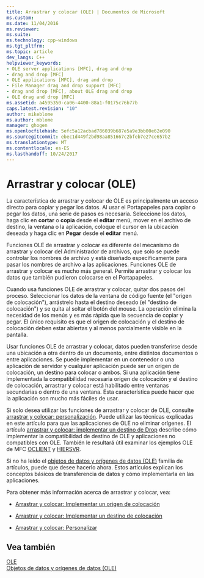 ```yaml
---
title: Arrastrar y colocar (OLE) | Documentos de Microsoft
ms.custom: 
ms.date: 11/04/2016
ms.reviewer: 
ms.suite: 
ms.technology: cpp-windows
ms.tgt_pltfrm: 
ms.topic: article
dev_langs: C++
helpviewer_keywords:
- OLE server applications [MFC], drag and drop
- drag and drop [MFC]
- OLE applications [MFC], drag and drop
- File Manager drag and drop support [MFC]
- drag and drop [MFC], about OLE drag and drop
- OLE drag and drop [MFC]
ms.assetid: a4595350-ca06-4400-88a1-f0175c76b77b
caps.latest.revision: "10"
author: mikeblome
ms.author: mblome
manager: ghogen
ms.openlocfilehash: 5efc5a12acbad786039b687e5a9e3bb00e62e090
ms.sourcegitcommit: ebec1d449f2bd98aa851667c2bfeb7e27ce657b2
ms.translationtype: MT
ms.contentlocale: es-ES
ms.lasthandoff: 10/24/2017
---
```

# <a name="drag-and-drop-ole"></a>Arrastrar y colocar (OLE)
La característica de arrastrar y colocar de OLE es principalmente un acceso directo para copiar y pegar los datos. Al usar el Portapapeles para copiar o pegar los datos, una serie de pasos es necesaria. Seleccione los datos, haga clic en **cortar** o **copia** desde el **editar** menú, mover en el archivo de destino, la ventana o la aplicación, coloque el cursor en la ubicación deseada y haga clic en **Pegar** desde el **editar** menú.  
  
 Funciones OLE de arrastrar y colocar es diferente del mecanismo de arrastrar y colocar del Administrador de archivos, que solo se puede controlar los nombres de archivo y está diseñado específicamente para pasar los nombres de archivo a las aplicaciones. Funciones OLE de arrastrar y colocar es mucho más general. Permite arrastrar y colocar los datos que también pudieron colocarse en el Portapapeles.  
  
 Cuando usa funciones OLE de arrastrar y colocar, quitar dos pasos del proceso. Seleccionar los datos de la ventana de código fuente (el "origen de colocación"), arrástrelo hasta el destino deseado (el "destino de colocación") y se quita al soltar el botón del mouse. La operación elimina la necesidad de los menús y es más rápida que la secuencia de copiar y pegar. El único requisito es que el origen de colocación y el destino de colocación deben estar abiertas y al menos parcialmente visible en la pantalla.  
  
 Usar funciones OLE de arrastrar y colocar, datos pueden transferirse desde una ubicación a otra dentro de un documento, entre distintos documentos o entre aplicaciones. Se puede implementar en un contenedor o una aplicación de servidor y cualquier aplicación puede ser un origen de colocación, un destino para colocar o ambos. Si una aplicación tiene implementada la compatibilidad necesaria origen de colocación y el destino de colocación, arrastrar y colocar está habilitado entre ventanas secundarias o dentro de una ventana. Esta característica puede hacer que la aplicación son mucho más fáciles de usar.  
  
 Si solo desea utilizar las funciones de arrastrar y colocar de OLE, consulte [arrastrar y colocar: personalización](../mfc/drag-and-drop-customizing.md). Puede utilizar las técnicas explicadas en este artículo para que las aplicaciones de OLE no eliminar orígenes. El artículo [arrastrar y colocar: implementar un destino de Drop](../mfc/drag-and-drop-implementing-a-drop-target.md) describe cómo implementar la compatibilidad de destino de OLE y aplicaciones no compatibles con OLE. También le resultará útil examinar los ejemplos OLE de MFC [OCLIENT](../visual-cpp-samples.md) y [HIERSVR](../visual-cpp-samples.md).  
  
 Si no ha leído el [objetos de datos y orígenes de datos (OLE)](../mfc/data-objects-and-data-sources-ole.md) familia de artículos, puede que desee hacerlo ahora. Estos artículos explican los conceptos básicos de transferencia de datos y cómo implementarla en las aplicaciones.  
  
 Para obtener más información acerca de arrastrar y colocar, vea:  
  
-   [Arrastrar y colocar: Implementar un origen de colocación](../mfc/drag-and-drop-implementing-a-drop-source.md)  
  
-   [Arrastrar y colocar: Implementar un destino de colocación](../mfc/drag-and-drop-implementing-a-drop-target.md)  
  
-   [Arrastrar y colocar: Personalizar](../mfc/drag-and-drop-customizing.md)  
  
## <a name="see-also"></a>Vea también  
 [OLE](../mfc/ole-in-mfc.md)   
 [Objetos de datos y orígenes de datos (OLE)](../mfc/data-objects-and-data-sources-ole.md)

